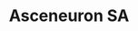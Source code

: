 ---
layout: startup_page
title: "Asceneuron SA"
id: "asceneuron.com"
permalink: "/asceneuronsaasceneuron.com03312025/"
website: "https://www.asceneuron.com/"
funding_round: "Series C"
funding_amount: "$100M"
investors: "Novo Holdings, OrbiMed, SR One, M Ventures, Sofinnova Partners, GSK Equities Investments Limited, Johnson & Johnson Innovation, EQT Life Sciences, LSP Dementia Fund"
about: "Asceneuron is a clinical-stage biotech company developing small molecule drugs targeting tau protein aggregation, a root cause of neurodegenerative diseases. Their lead asset, ASN51, is an oral drug designed to inhibit OGA, an enzyme implicated in protein aggregation, aiming to slow the progression of Alzheimer's and other neurodegenerative diseases. Asceneuron has completed five early-stage clinical trials demonstrating the drug's effectiveness in reaching the brain and targeting the OGA enzyme."
markets: "Biotechnology, Pharmaceuticals, Neurodegenerative Diseases, Orphan Diseases, Tauopathies, Alzheimer's disease, Small Molecule Drug Discovery, Neurodegeneration, Novel Therapeutics, PSP, Parkinson's disease"
hq: "Lausanne, Vaud, Switzerland"
founded_year: "2012"
linkedin: "https://www.linkedin.com/company/asceneuron-sa"
twitter: "https://x.com/asceneuron_sa"
instagram: ""
facebook: ""
crunchbase: "https://www.crunchbase.com/organization/asceneuron"
pitchbook: ""

# SEO Optimization
meta_title: "Asceneuron SA - Series C Funding ($100M)"
meta_description: "Asceneuron SA, Asceneuron is a clinical-stage biotech company developing small molecule drugs targeting tau protein aggregation, a root cause of neurodegenerative di..."
meta_keywords: "Asceneuron SA, Biotechnology, Pharmaceuticals, Neurodegenerative Diseases, Orphan Diseases, Tauopathies, Alzheimer's disease, Small Molecule Drug Discovery, Neurodegeneration, Novel Therapeutics, PSP, Parkinson's disease, Series C funding"
canonical_url: "https://pkprojectstartups.github.io/projectstartups.com/asceneuronsaasceneuron.com03312025/"
---